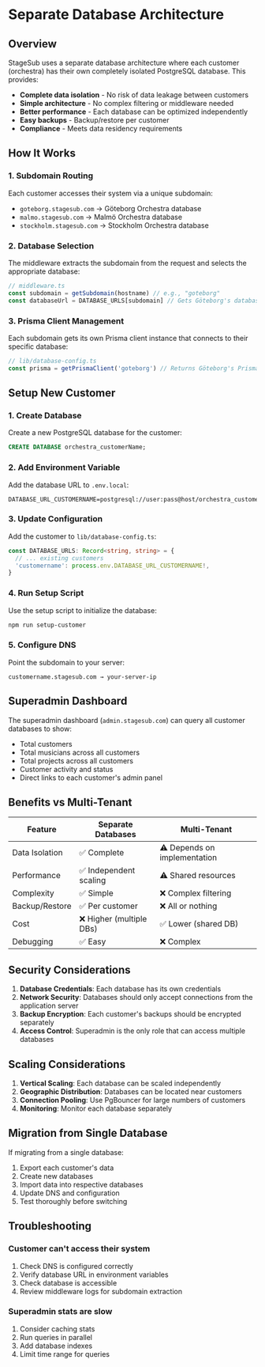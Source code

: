 # Separate Database Architecture

## Overview

StageSub uses a separate database architecture where each customer (orchestra) has their own completely isolated PostgreSQL database. This provides:

- **Complete data isolation** - No risk of data leakage between customers
- **Simple architecture** - No complex filtering or middleware needed
- **Better performance** - Each database can be optimized independently
- **Easy backups** - Backup/restore per customer
- **Compliance** - Meets data residency requirements

## How It Works

### 1. Subdomain Routing
Each customer accesses their system via a unique subdomain:
- `goteborg.stagesub.com` → Göteborg Orchestra database
- `malmo.stagesub.com` → Malmö Orchestra database
- `stockholm.stagesub.com` → Stockholm Orchestra database

### 2. Database Selection
The middleware extracts the subdomain from the request and selects the appropriate database:

```typescript
// middleware.ts
const subdomain = getSubdomain(hostname) // e.g., "goteborg"
const databaseUrl = DATABASE_URLS[subdomain] // Gets Göteborg's database URL
```

### 3. Prisma Client Management
Each subdomain gets its own Prisma client instance that connects to their specific database:

```typescript
// lib/database-config.ts
const prisma = getPrismaClient('goteborg') // Returns Göteborg's Prisma client
```

## Setup New Customer

### 1. Create Database
Create a new PostgreSQL database for the customer:

```sql
CREATE DATABASE orchestra_customerName;
```

### 2. Add Environment Variable
Add the database URL to `.env.local`:

```env
DATABASE_URL_CUSTOMERNAME=postgresql://user:pass@host/orchestra_customerName
```

### 3. Update Configuration
Add the customer to `lib/database-config.ts`:

```typescript
const DATABASE_URLS: Record<string, string> = {
  // ... existing customers
  'customername': process.env.DATABASE_URL_CUSTOMERNAME!,
}
```

### 4. Run Setup Script
Use the setup script to initialize the database:

```bash
npm run setup-customer
```

### 5. Configure DNS
Point the subdomain to your server:
```
customername.stagesub.com → your-server-ip
```

## Superadmin Dashboard

The superadmin dashboard (`admin.stagesub.com`) can query all customer databases to show:
- Total customers
- Total musicians across all customers
- Total projects across all customers
- Customer activity and status
- Direct links to each customer's admin panel

## Benefits vs Multi-Tenant

| Feature | Separate Databases | Multi-Tenant |
|---------|-------------------|--------------|
| Data Isolation | ✅ Complete | ⚠️ Depends on implementation |
| Performance | ✅ Independent scaling | ⚠️ Shared resources |
| Complexity | ✅ Simple | ❌ Complex filtering |
| Backup/Restore | ✅ Per customer | ❌ All or nothing |
| Cost | ❌ Higher (multiple DBs) | ✅ Lower (shared DB) |
| Debugging | ✅ Easy | ❌ Complex |

## Security Considerations

1. **Database Credentials**: Each database has its own credentials
2. **Network Security**: Databases should only accept connections from the application server
3. **Backup Encryption**: Each customer's backups should be encrypted separately
4. **Access Control**: Superadmin is the only role that can access multiple databases

## Scaling Considerations

1. **Vertical Scaling**: Each database can be scaled independently
2. **Geographic Distribution**: Databases can be located near customers
3. **Connection Pooling**: Use PgBouncer for large numbers of customers
4. **Monitoring**: Monitor each database separately

## Migration from Single Database

If migrating from a single database:

1. Export each customer's data
2. Create new databases
3. Import data into respective databases
4. Update DNS and configuration
5. Test thoroughly before switching

## Troubleshooting

### Customer can't access their system
1. Check DNS is configured correctly
2. Verify database URL in environment variables
3. Check database is accessible
4. Review middleware logs for subdomain extraction

### Superadmin stats are slow
1. Consider caching stats
2. Run queries in parallel
3. Add database indexes
4. Limit time range for queries
